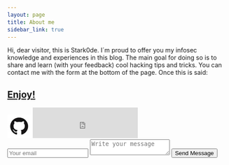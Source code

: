 ```yaml
---
layout: page
title: About me
sidebar_link: true
---
```


Hi, dear visitor, this is Stark0de. I´m proud to offer you my infosec knowledge and experiences in this blog. The main goal for doing so is to share and learn (with your feedback) cool hacking tips and tricks. You can contact me with the form at the bottom of the page. Once this is said:

<h2><a href="https://stark0de.github.io"><strong>Enjoy!</strong></a></h2>
<a href="https://github.com/stark0de"><img border="0" alt="Github" src="logo.jpg" width="54" height="54"></a>
 <iframe src="https://stark0de.github.io/badge.html" width="240" height="70" scrolling="no" frameborder="0"></iframe>
 
 <form method="POST" action="https://formspree.io/stark0de@protonmail.com">
  <input type="email" name="email" placeholder="Your email">
  <textarea name="message" placeholder="Write your message"></textarea>
  <button type="submit">Send Message</button>
</form>
